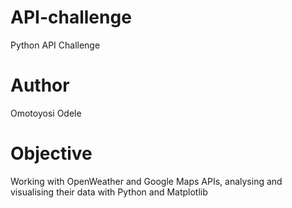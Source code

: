 # API-challenge
Python API Challenge
# Author
Omotoyosi Odele
# Objective
Working with OpenWeather and Google Maps APIs, analysing and visualising their data with Python and Matplotlib

